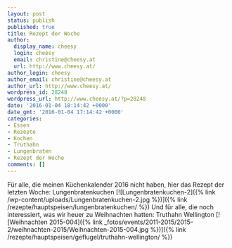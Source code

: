 ```yaml
---
layout: post
status: publish
published: true
title: Rezept der Woche
author:
  display_name: cheesy
  login: cheesy
  email: christine@cheesy.at
  url: http://www.cheesy.at/
author_login: cheesy
author_email: christine@cheesy.at
author_url: http://www.cheesy.at/
wordpress_id: 28248
wordpress_url: http://www.cheesy.at/?p=28248
date: '2016-01-04 18:14:42 +0000'
date_gmt: '2016-01-04 17:14:42 +0000'
categories:
- Essen
- Rezepte
- Kochen
- Truthahn
- Lungenbraten
- Rezept der Woche
comments: []
---
```

Für alle, die meinen Küchenkalender 2016 nicht haben, hier das Rezept der letzten Woche: Lungenbratenkuchen
[![Lungenbratenkuchen-2]({% link /wp-content/uploads/Lungenbratenkuchen-2.jpg %})]({% link /rezepte/hauptspeisen/lungenbratenkuchen/ %})
Und für alle, die noch interessiert, was wir heuer zu Weihnachten hatten: Truthahn Wellington
[![Weihnachten 2015-004]({% link _fotos/events/2011-2015/2015-2/weihnachten-2015/Weihnachten-2015-004.jpg %})]({% link /rezepte/hauptspeisen/geflugel/truthahn-wellington/ %})
